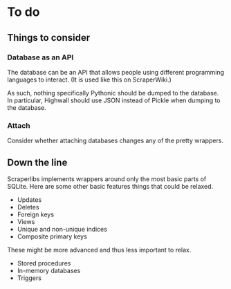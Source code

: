 To do
============

Things to consider
--------------

### Database as an API
The database can be an API that allows people using different
programming languages to interact. (It is used like this on ScraperWiki.)

As such, nothing specifically Pythonic should be dumped to the database.
In particular, Highwall should use JSON instead of Pickle when
dumping to the database.

### Attach
Consider whether attaching databases changes any of the pretty wrappers.

Down the line
---------------
Scraperlibs implements wrappers around only the most basic parts
of SQLite. Here are some other basic features things that could be relaxed.

* Updates
* Deletes
* Foreign keys
* Views
* Unique and non-unique indices
* Composite primary keys

These might be more advanced and thus less important to relax.

* Stored procedures
* In-memory databases
* Triggers
